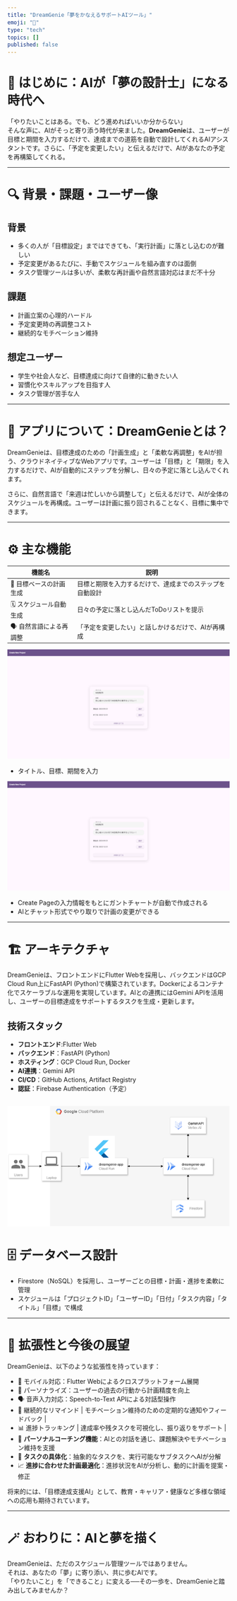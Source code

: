 ```yaml
---
title: "DreamGenie「夢をかなえるサポートAIツール」"
emoji: "🌟"
type: "tech"
topics: []
published: false
---
```


# 🧠 はじめに：AIが「夢の設計士」になる時代へ

「やりたいことはある。でも、どう進めればいいか分からない」  
そんな声に、AIがそっと寄り添う時代が来ました。**DreamGenie**は、ユーザーが目標と期間を入力するだけで、達成までの道筋を自動で設計してくれるAIアシスタントです。さらに、「予定を変更したい」と伝えるだけで、AIがあなたの予定を再構築してくれる。

---

# 🔍 背景・課題・ユーザー像

## 背景
- 多くの人が「目標設定」まではできても、「実行計画」に落とし込むのが難しい
- 予定変更があるたびに、手動でスケジュールを組み直すのは面倒
- タスク管理ツールは多いが、柔軟な再計画や自然言語対応はまだ不十分

## 課題
- 計画立案の心理的ハードル
- 予定変更時の再調整コスト
- 継続的なモチベーション維持

## 想定ユーザー
- 学生や社会人など、目標達成に向けて自律的に動きたい人
- 習慣化やスキルアップを目指す人
- タスク管理が苦手な人

---

# 📱 アプリについて：DreamGenieとは？

DreamGenieは、目標達成のための「計画生成」と「柔軟な再調整」をAIが担う、クラウドネイティブなWebアプリです。ユーザーは「目標」と「期限」を入力するだけで、AIが自動的にステップを分解し、日々の予定に落とし込んでくれます。

さらに、自然言語で「来週は忙しいから調整して」と伝えるだけで、AIが全体のスケジュールを再構成。ユーザーは計画に振り回されることなく、目標に集中できます。

---

# ⚙️ 主な機能

| 機能名 | 説明 |
|--------|------|
| 🎯 目標ベースの計画生成 | 目標と期限を入力するだけで、達成までのステップを自動設計 |
| 🗓️ スケジュール自動生成 | 日々の予定に落とし込んだToDoリストを提示 |
| 🗣️ 自然言語による再調整 | 「予定を変更したい」と話しかけるだけで、AIが再構成 |

![Create Page](create-page.png)
- タイトル、目標、期間を入力

![Gant Page](create-page.png)
- Create Pageの入力情報をもとにガントチャートが自動で作成される
- AIとチャット形式でやり取りで計画の変更ができる

---

# 🏗️ アーキテクチャ

DreamGenieは、フロントエンドにFlutter Webを採用し、バックエンドはGCP Cloud Run上にFastAPI (Python)で構築されています。Dockerによるコンテナ化でスケーラブルな運用を実現しています。AIとの連携にはGemini APIを活用し、ユーザーの目標達成をサポートするタスクを生成・更新します。

## 技術スタック
- **フロントエンド**:Flutter Web
- **バックエンド**：FastAPI (Python)
- **ホスティング**：GCP Cloud Run, Docker
- **AI連携**：Gemini API
- **CI/CD**：GitHub Actions, Artifact Registry
- **認証**：Firebase Authentication（予定）

![Architecture](architecture.png)
---

# 🗄️ データベース設計

- Firestore（NoSQL）を採用し、ユーザーごとの目標・計画・進捗を柔軟に管理
- スケジュールは「プロジェクトID」「ユーザーID」「日付」「タスク内容」「タイトル」「目標」で構成

---

# 🚀 拡張性と今後の展望

DreamGenieは、以下のような拡張性を持っています：

- 📱 モバイル対応：Flutter Webによるクロスプラットフォーム展開
- 🧠 パーソナライズ：ユーザーの過去の行動から計画精度を向上
- 🗣️ 音声入力対応：Speech-to-Text APIによる対話型操作
- 🔄 継続的なリマインド | モチベーション維持のための定期的な通知やフィードバック |
- 📊 進捗トラッキング | 達成率や残タスクを可視化し、振り返りをサポート |
- 🤝 **パーソナルコーチング機能**：AIとの対話を通じ、課題解決やモチベーション維持を支援
- 📝 **タスクの具体化**：抽象的なタスクを、実行可能なサブタスクへAIが分解
- 📈 **進捗に合わせた計画最適化**：進捗状況をAIが分析し、動的に計画を提案・修正

将来的には、「目標達成支援AI」として、教育・キャリア・健康など多様な領域への応用も期待されています。

---

# 🪄 おわりに：AIと夢を描く

DreamGenieは、ただのスケジュール管理ツールではありません。  
それは、あなたの「夢」に寄り添い、共に歩むAIです。  
「やりたいこと」を「できること」に変える──その一歩を、DreamGenieと踏み出してみませんか？